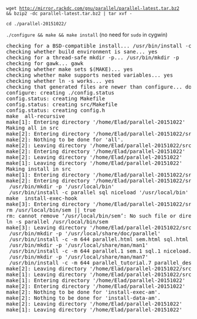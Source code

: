 <code>wget http://mirror.rackdc.com/gnu/parallel/parallel-latest.tar.bz2
&& bzip2 -dc parallel-latest.tar.bz2 | tar xvf -
</code>

<code>cd ./parallel-20151022/</code>

<code>./configure && make && make install</code> (no need for <code>sudo</code> in cygwin)

<pre>
checking for a BSD-compatible install... /usr/bin/install -c
checking whether build environment is sane... yes
checking for a thread-safe mkdir -p... /usr/bin/mkdir -p
checking for gawk... gawk
checking whether make sets $(MAKE)... yes
checking whether make supports nested variables... yes
checking whether ln -s works... yes
checking that generated files are newer than configure... done
configure: creating ./config.status
config.status: creating Makefile
config.status: creating src/Makefile
config.status: creating config.h
make  all-recursive
make[1]: Entering directory '/home/Elad/parallel-20151022'
Making all in src
make[2]: Entering directory '/home/Elad/parallel-20151022/src'
make[2]: Nothing to be done for 'all'.
make[2]: Leaving directory '/home/Elad/parallel-20151022/src'
make[2]: Entering directory '/home/Elad/parallel-20151022'
make[2]: Leaving directory '/home/Elad/parallel-20151022'
make[1]: Leaving directory '/home/Elad/parallel-20151022'
Making install in src
make[1]: Entering directory '/home/Elad/parallel-20151022/src'
make[2]: Entering directory '/home/Elad/parallel-20151022/src'
 /usr/bin/mkdir -p '/usr/local/bin'
 /usr/bin/install -c parallel sql niceload '/usr/local/bin'
make  install-exec-hook
make[3]: Entering directory '/home/Elad/parallel-20151022/src'
rm /usr/local/bin/sem || true
rm: cannot remove ‘/usr/local/bin/sem’: No such file or directory
ln -s parallel /usr/local/bin/sem
make[3]: Leaving directory '/home/Elad/parallel-20151022/src'
 /usr/bin/mkdir -p '/usr/local/share/doc/parallel'
 /usr/bin/install -c -m 644 parallel.html sem.html sql.html niceload.html parallel_tutorial.html parallel_design.html parallel.texi sem.texi sql.texi niceload.texi parallel_tutorial.texi parallel_design.texi parallel.pdf sem.pdf sql.pdf niceload.pdf parallel_tutorial.pdf parallel_design.pdf '/usr/local/share/doc/parallel'
 /usr/bin/mkdir -p '/usr/local/share/man/man1'
 /usr/bin/install -c -m 644 parallel.1 sem.1 sql.1 niceload.1 '/usr/local/share/man/man1'
 /usr/bin/mkdir -p '/usr/local/share/man/man7'
 /usr/bin/install -c -m 644 parallel_tutorial.7 parallel_design.7 '/usr/local/share/man/man7'
make[2]: Leaving directory '/home/Elad/parallel-20151022/src'
make[1]: Leaving directory '/home/Elad/parallel-20151022/src'
make[1]: Entering directory '/home/Elad/parallel-20151022'
make[2]: Entering directory '/home/Elad/parallel-20151022'
make[2]: Nothing to be done for 'install-exec-am'.
make[2]: Nothing to be done for 'install-data-am'.
make[2]: Leaving directory '/home/Elad/parallel-20151022'
make[1]: Leaving directory '/home/Elad/parallel-20151022'

</pre>